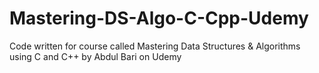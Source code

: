 # Mastering-DS-Algo-C-Cpp-Udemy
Code written for course called Mastering Data Structures &amp; Algorithms using C and C++ by Abdul Bari on Udemy

